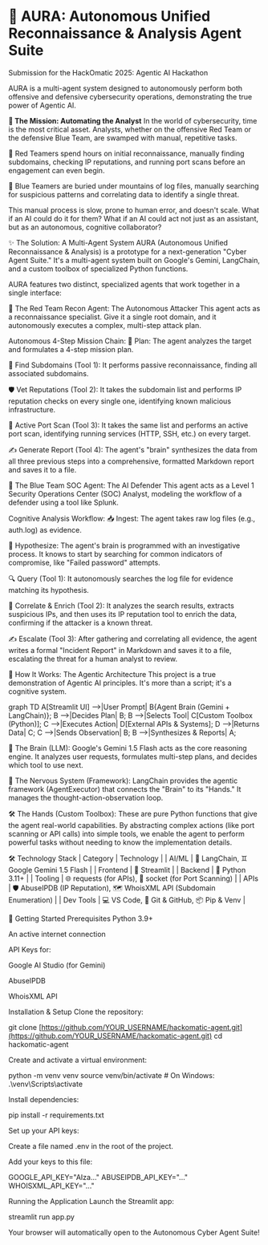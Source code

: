 # 🤖 AURA: Autonomous Unified Reconnaissance & Analysis Agent Suite
Submission for the HackOmatic 2025: Agentic AI Hackathon

AURA is a multi-agent system designed to autonomously perform both offensive and defensive cybersecurity operations, demonstrating the true power of Agentic AI.

**🎯 The Mission: Automating the Analyst**
In the world of cybersecurity, time is the most critical asset. Analysts, whether on the offensive Red Team or the defensive Blue Team, are swamped with manual, repetitive tasks.

🔴 Red Teamers spend hours on initial reconnaissance, manually finding subdomains, checking IP reputations, and running port scans before an engagement can even begin.

🔵 Blue Teamers are buried under mountains of log files, manually searching for suspicious patterns and correlating data to identify a single threat.

This manual process is slow, prone to human error, and doesn't scale. What if an AI could do it for them? What if an AI could act not just as an assistant, but as an autonomous, cognitive collaborator?

✨ The Solution: A Multi-Agent System
AURA (Autonomous Unified Reconnaissance & Analysis) is a prototype for a next-generation "Cyber Agent Suite." It's a multi-agent system built on Google's Gemini, LangChain, and a custom toolbox of specialized Python functions.

AURA features two distinct, specialized agents that work together in a single interface:

🔴 The Red Team Recon Agent: The Autonomous Attacker
This agent acts as a reconnaissance specialist. Give it a single root domain, and it autonomously executes a complex, multi-step attack plan.

Autonomous 4-Step Mission Chain:
🧠 Plan: The agent analyzes the target and formulates a 4-step mission plan.

🔎 Find Subdomains (Tool 1): It performs passive reconnaissance, finding all associated subdomains.

🛡️ Vet Reputations (Tool 2): It takes the subdomain list and performs IP reputation checks on every single one, identifying known malicious infrastructure.

🚪 Active Port Scan (Tool 3): It takes the same list and performs an active port scan, identifying running services (HTTP, SSH, etc.) on every target.

✍️ Generate Report (Tool 4): The agent's "brain" synthesizes the data from all three previous steps into a comprehensive, formatted Markdown report and saves it to a file.

🔵 The Blue Team SOC Agent: The AI Defender
This agent acts as a Level 1 Security Operations Center (SOC) Analyst, modeling the workflow of a defender using a tool like Splunk.

Cognitive Analysis Workflow:
📥 Ingest: The agent takes raw log files (e.g., auth.log) as evidence.

🧠 Hypothesize: The agent's brain is programmed with an investigative process. It knows to start by searching for common indicators of compromise, like "Failed password" attempts.

🔍 Query (Tool 1): It autonomously searches the log file for evidence matching its hypothesis.

🔗 Correlate & Enrich (Tool 2): It analyzes the search results, extracts suspicious IPs, and then uses its IP reputation tool to enrich the data, confirming if the attacker is a known threat.

✍️ Escalate (Tool 3): After gathering and correlating all evidence, the agent writes a formal "Incident Report" in Markdown and saves it to a file, escalating the threat for a human analyst to review.

🚀 How It Works: The Agentic Architecture
This project is a true demonstration of Agentic AI principles. It's more than a script; it's a cognitive system.

graph TD
    A[Streamlit UI] -->|User Prompt| B{Agent Brain (Gemini + LangChain)};
    B -->|Decides Plan| B;
    B -->|Selects Tool| C[Custom Toolbox (Python)];
    C -->|Executes Action| D[External APIs & Systems];
    D -->|Returns Data| C;
    C -->|Sends Observation| B;
    B -->|Synthesizes & Reports| A;


🧠 The Brain (LLM): Google's Gemini 1.5 Flash acts as the core reasoning engine. It analyzes user requests, formulates multi-step plans, and decides which tool to use next.

🔗 The Nervous System (Framework): LangChain provides the agentic framework (AgentExecutor) that connects the "Brain" to its "Hands." It manages the thought-action-observation loop.

🛠️ The Hands (Custom Toolbox): These are pure Python functions that give the agent real-world capabilities. By abstracting complex actions (like port scanning or API calls) into simple tools, we enable the agent to perform powerful tasks without needing to know the implementation details.

🛠️ Technology Stack
| Category | Technology |
| AI/ML | 🧠 LangChain, ♊ Google Gemini 1.5 Flash |
| Frontend | 🎈 Streamlit |
| Backend | 🐍 Python 3.11+ |
| Tooling | 🌐 requests (for APIs), 🔌 socket (for Port Scanning) |
| APIs | 🛡️ AbuseIPDB (IP Reputation), 🗺️ WhoisXML API (Subdomain Enumeration) |
| Dev Tools | 💻 VS Code, 🐙 Git & GitHub, 📦 Pip & Venv |

🏁 Getting Started
Prerequisites
Python 3.9+

An active internet connection

API Keys for:

Google AI Studio (for Gemini)

AbuseIPDB

WhoisXML API

Installation & Setup
Clone the repository:

git clone [https://github.com/YOUR_USERNAME/hackomatic-agent.git](https://github.com/YOUR_USERNAME/hackomatic-agent.git)
cd hackomatic-agent


Create and activate a virtual environment:

python -m venv venv
source venv/bin/activate  # On Windows: .\venv\Scripts\activate


Install dependencies:

pip install -r requirements.txt


Set up your API keys:

Create a file named .env in the root of the project.

Add your keys to this file:

GOOGLE_API_KEY="AIza..."
ABUSEIPDB_API_KEY="..."
WHOISXML_API_KEY="..."


Running the Application
Launch the Streamlit app:

streamlit run app.py


Your browser will automatically open to the Autonomous Cyber Agent Suite!
